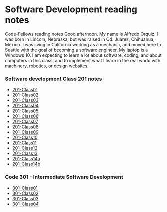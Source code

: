 # Software Development reading notes
Code-Fellows reading notes
Good afternoon. My name is Alfredo Orquiz. I was born in Lincoln, Nebraska, but was raised in Cd. Juarez, Chihuahua, Mexico. I was living in California working as a    mechanic, and moved here to Seattle with the goal of becoming a software engineer. My laptop is a Windows 10. I am expecting to learn a lot about software, coding, and about computers in this class, and to implement what I learn in the real world with machinery, robotics, or design websites.

### Software development Class 201 notes 
- [201-Class01](201-Class01.md)
- [201-Class02](201-Class02.md)
- [201-Class03](201-Class03.md)
- [201-Class04](201-Class04.md)
- [201-Class05](201-Class05.md)
- [201-Class06](201-Class06.md)
- [201-Class07](201-Class07.md)
- [201-Class08](201-Class08.md)
- [201-Class09](201-Class09.md)
- [201-Class10](201-Class10.md)
- [201-Class11](201-Class11.md)
- [201-Class12](201-Class12.md)
- [201-Class13](201-Class13.md)
- [201-Class14a](201-Class14a.md)
- [201-Class14b](201-Class14b.md)

### Code 301 - Intermediate Software Development
- [301-Class01](301-Class01.md)
- [301-Class02](301-Class02.md)
- [301-Class03](301-Class03.md)
- [301-Class04](301-Class04.md)
